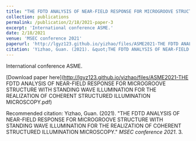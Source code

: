 ```yaml
---
title: "THE FDTD ANALYSIS OF NEAR-FIELD RESPONSE FOR MICROGROOVE STRUCTURE WITH STANDING WAVE ILLUMINATION FOR THE REALIZATION OF COHERENT STRUCTURED ILLUMINATION MICROSCOPY"
collection: publications
permalink: /publication/2/18/2021-paper-3
excerpt: 'International conference ASME.'
date: 2/18/2021
venue: 'MSEC conference 2021'
paperurl: 'http://lgyz123.github.io/yizhao/files/ASME2021-THE FDTD ANALYSIS OF NEAR-FIELD RESPONSE FOR MICROGROOVE STRUCTURE WITH STANDING WAVE ILLUMINATION FOR THE REALIZATION OF COHERENT STRUCTURED ILLUMINATION MICROSCOPY.pdf'
citation: 'Yizhao, Guan. (2021). &quot;THE FDTD ANALYSIS OF NEAR-FIELD RESPONSE FOR MICROGROOVE STRUCTURE WITH STANDING WAVE ILLUMINATION FOR THE REALIZATION OF COHERENT STRUCTURED ILLUMINATION MICROSCOPY.&quot; <i>MSEC conference 2021</i>. 3.'
---
```

International conference ASME.

[Download paper here](http://lgyz123.github.io/yizhao/files/ASME2021-THE FDTD ANALYSIS OF NEAR-FIELD RESPONSE FOR MICROGROOVE STRUCTURE WITH STANDING WAVE ILLUMINATION FOR THE REALIZATION OF COHERENT STRUCTURED ILLUMINATION MICROSCOPY.pdf)

Recommended citation: Yizhao, Guan. (2021). "THE FDTD ANALYSIS OF NEAR-FIELD RESPONSE FOR MICROGROOVE STRUCTURE WITH STANDING WAVE ILLUMINATION FOR THE REALIZATION OF COHERENT STRUCTURED ILLUMINATION MICROSCOPY." <i>MSEC conference 2021</i>. 3.